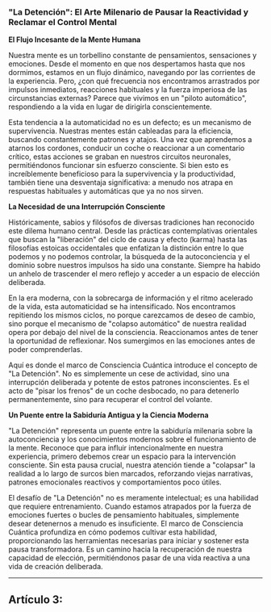 ### "La Detención": El Arte Milenario de Pausar la Reactividad y Reclamar el Control Mental
**El Flujo Incesante de la Mente Humana**

Nuestra mente es un torbellino constante de pensamientos, sensaciones y emociones. Desde el momento en que nos despertamos hasta que nos dormimos, estamos en un flujo dinámico, navegando por las corrientes de la experiencia. Pero, ¿con qué frecuencia nos encontramos arrastrados por impulsos inmediatos, reacciones habituales y la fuerza imperiosa de las circunstancias externas? Parece que vivimos en un "piloto automático", respondiendo a la vida en lugar de dirigirla conscientemente.

Esta tendencia a la automaticidad no es un defecto; es un mecanismo de supervivencia. Nuestras mentes están cableadas para la eficiencia, buscando constantemente patrones y atajos. Una vez que aprendemos a atarnos los cordones, conducir un coche o reaccionar a un comentario crítico, estas acciones se graban en nuestros circuitos neuronales, permitiéndonos funcionar sin esfuerzo consciente. Si bien esto es increíblemente beneficioso para la supervivencia y la productividad, también tiene una desventaja significativa: a menudo nos atrapa en respuestas habituales y automáticas que ya no nos sirven.

**La Necesidad de una Interrupción Consciente**

Históricamente, sabios y filósofos de diversas tradiciones han reconocido este dilema humano central. Desde las prácticas contemplativas orientales que buscan la "liberación" del ciclo de causa y efecto (karma) hasta las filosofías estoicas occidentales que enfatizan la distinción entre lo que podemos y no podemos controlar, la búsqueda de la autoconciencia y el dominio sobre nuestros impulsos ha sido una constante. Siempre ha habido un anhelo de trascender el mero reflejo y acceder a un espacio de elección deliberada.

En la era moderna, con la sobrecarga de información y el ritmo acelerado de la vida, esta automaticidad se ha intensificado. Nos encontramos repitiendo los mismos ciclos, no porque carezcamos de deseo de cambio, sino porque el mecanismo de "colapso automático" de nuestra realidad opera por debajo del nivel de la consciencia. Reaccionamos antes de tener la oportunidad de reflexionar. Nos sumergimos en las emociones antes de poder comprenderlas.

Aquí es donde el marco de Consciencia Cuántica introduce el concepto de "La Detención". No es simplemente un cese de actividad, sino una interrupción deliberada y potente de estos patrones inconscientes. Es el acto de "pisar los frenos" de un coche desbocado, no para detenerlo permanentemente, sino para recuperar el control del volante.

**Un Puente entre la Sabiduría Antigua y la Ciencia Moderna**

"La Detención" representa un puente entre la sabiduría milenaria sobre la autoconciencia y los conocimientos modernos sobre el funcionamiento de la mente. Reconoce que para influir intencionalmente en nuestra experiencia, primero debemos crear un espacio para la intervención consciente. Sin esta pausa crucial, nuestra atención tiende a "colapsar" la realidad a lo largo de surcos bien marcados, reforzando viejas narrativas, patrones emocionales reactivos y comportamientos poco útiles.

El desafío de "La Detención" no es meramente intelectual; es una habilidad que requiere entrenamiento. Cuando estamos atrapados por la fuerza de emociones fuertes o bucles de pensamiento habituales, simplemente desear detenernos a menudo es insuficiente. El marco de Consciencia Cuántica profundiza en cómo podemos cultivar esta habilidad, proporcionando las herramientas necesarias para iniciar y sostener esta pausa transformadora. Es un camino hacia la recuperación de nuestra capacidad de elección, permitiéndonos pasar de una vida reactiva a una vida de creación deliberada.

---

## Artículo 3: